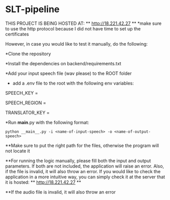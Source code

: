 # SLT-pipeline

THIS PROJECT IS BEING HOSTED AT: ** http://18.221.42.27 **
*make sure to use the http protocol because I did not have time to set up the certificates

However, in case you would like to test it manually, do the following: 

*Clone the repository 

*Install the dependencies on backend/requirements.txt

*Add your input speech file (wav please) to the ROOT folder 

* add a .env file to the root with the following env variables:

SPEECH_KEY = <your-azure-api-key-for-ASR> 

SPEECH_REGION = <your-azure-speech-region>

TRANSLATOR_KEY =  <your-azure-translator-api-key>

*Run __main__.py with the following format:

    python __main__.py -i <name-of-input-speech> -o <name-of-output-speech>

**Make sure to put the right path for the files, otherwise the program will not locate it

**For running the logic manually, please fill both the input and output parameters. If both are not included, the application will raise an error. Also, if the file is invalid, it will also throw an error. If you would like to check the application in a more intuitive way, you can simply check it at the server that it is hosted: ** http://18.221.42.27 **

**If the audio file is invalid, it will also throw an error
